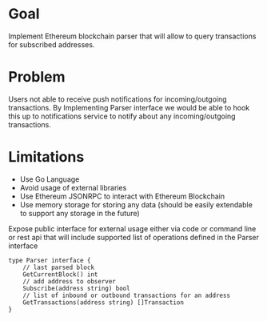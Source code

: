 # Goal
Implement Ethereum blockchain parser that will allow to query transactions for subscribed
addresses.

# Problem
Users not able to receive push notifications for incoming/outgoing transactions. By
Implementing Parser interface we would be able to hook this up to notifications service to
notify about any incoming/outgoing transactions.

# Limitations
- Use Go Language 
- Avoid usage of external libraries 
- Use Ethereum JSONRPC to interact with Ethereum Blockchain 
- Use memory storage for storing any data (should be easily extendable to support any
storage in the future)

Expose public interface for external usage either via code or command line or rest api that will
include supported list of operations defined in the Parser interface

``` golang
type Parser interface {
    // last parsed block
    GetCurrentBlock() int
    // add address to observer
    Subscribe(address string) bool
    // list of inbound or outbound transactions for an address
    GetTransactions(address string) []Transaction
}
```

